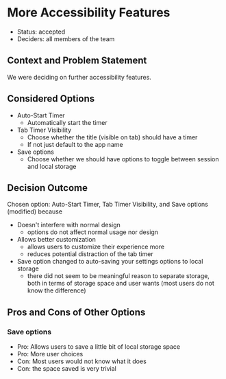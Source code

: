 # More Accessibility Features

* Status: accepted
* Deciders: all members of the team

## Context and Problem Statement

We were deciding on further accessibility features.

## Considered Options

* Auto-Start Timer
  - Automatically start the timer
* Tab Timer Visibility
  - Choose whether the title (visible on tab) should have a timer
  - If not just default to the app name
* Save options
  - Choose whether we should have options to toggle between session and local storage

## Decision Outcome

Chosen option: Auto-Start Timer, Tab Timer Visibility, and Save options (modified) because

* Doesn't interfere with normal design
  - options do not affect normal usage nor design
* Allows better customization
  - allows users to customize their experience more
  - reduces potential distraction of the tab timer
* Save option changed to auto-saving your settings options to local storage
  - there did not seem to be meaningful reason to separate storage, both in terms of storage space and user wants (most users do not know the difference)

## Pros and Cons of Other Options

### Save options

* Pro: Allows users to save a little bit of local storage space
* Pro: More user choices
* Con: Most users would not know what it does
* Con: the space saved is very trivial
